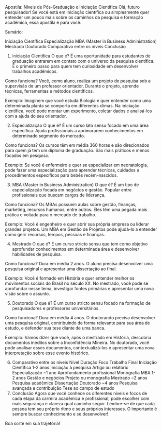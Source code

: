 
Apostila: Níveis de Pós-Graduação e Iniciação Científica
Olá, futuro pesquisador! Se você está em iniciação científica ou simplesmente quer entender um pouco mais sobre os caminhos da pesquisa e formação acadêmica, essa apostila é para você.

Sumário:

Iniciação Científica
Especialização
MBA (Master in Business Administration)
Mestrado
Doutorado
Comparativo entre os níveis
Conclusão
1. Iniciação Científica
O que é?
É uma oportunidade para estudantes de graduação entrarem em contato com o universo da pesquisa científica. É o primeiro passo para quem tem curiosidade em desenvolver trabalhos acadêmicos.

Como funciona?
Você, como aluno, realiza um projeto de pesquisa sob a supervisão de um professor orientador. Durante o projeto, aprende técnicas, ferramentas e métodos científicos.

Exemplo:
Imaginem que você estuda Biologia e quer entender como uma determinada planta se comporta em diferentes climas. Na iniciação científica, você pode montar um experimento, coletar dados e analisá-los com a ajuda do seu orientador.

2. Especialização
O que é?
É um curso lato sensu focado em uma área específica. Ajuda profissionais a aprimorarem conhecimentos em determinado segmento do mercado.

Como funciona?
Os cursos têm em média 360 horas e são direcionados para quem já tem um diploma de graduação. São mais práticos e menos focados em pesquisa.

Exemplo:
Se você é enfermeiro e quer se especializar em neonatologia, pode fazer uma especialização para aprender técnicas, cuidados e procedimentos específicos para bebês recém-nascidos.

3. MBA (Master in Business Administration)
O que é?
É um tipo de especialização focada em negócios e gestão. Popular entre profissionais que buscam cargos de liderança.

Como funciona?
Os MBAs possuem aulas sobre gestão, finanças, marketing, recursos humanos, entre outros. Eles têm uma pegada mais prática e voltada para o mercado de trabalho.

Exemplo:
Você é engenheiro e quer abrir sua própria empresa ou liderar grandes projetos. Um MBA em Gestão de Projetos pode ajudá-lo a entender como gerir recursos, tempos, pessoas e finanças.

4. Mestrado
O que é?
É um curso stricto sensu que tem como objetivo aprofundar conhecimentos em determinada área e desenvolver habilidades de pesquisa.

Como funciona?
Dura em média 2 anos. O aluno precisa desenvolver uma pesquisa original e apresentar uma dissertação ao final.

Exemplo:
Você é formado em História e quer entender melhor os movimentos sociais do Brasil no século XX. No mestrado, você pode se aprofundar nesse tema, investigar fontes primárias e apresentar uma nova visão sobre o assunto.

5. Doutorado
O que é?
É um curso stricto sensu focado na formação de pesquisadores e professores universitários.

Como funciona?
Dura em média 4 anos. O doutorando precisa desenvolver uma pesquisa original, contribuindo de forma relevante para sua área de estudo, e defender sua tese diante de uma banca.

Exemplo:
Vamos dizer que você, após o mestrado em História, descobriu documentos inéditos sobre a Inconfidência Mineira. No doutorado, você pode analisar esses documentos, contextualizá-los e apresentar uma nova interpretação sobre esse evento histórico.

6. Comparativo entre os níveis
Nível	Duração	Foco	Trabalho Final
Iniciação Científica	1-2 anos	Iniciação à pesquisa	Artigo ou relatório
Especialização	~1 ano	Aprofundamento profissional	Monografia
MBA	1-2 anos	Gestão e negócios	Projeto ou monografia
Mestrado	~2 anos	Pesquisa acadêmica	Dissertação
Doutorado	~4 anos	Pesquisa avançada e contribuição	Tese
ao campo de estudo	
7. Conclusão
Agora que você conhece os diferentes níveis e focos de cada etapa da carreira acadêmica e profissional, pode escolher com mais segurança e clareza qual caminho seguir. Lembre-se de que cada pessoa tem seu próprio ritmo e seus próprios interesses. O importante é sempre buscar conhecimento e se desenvolver!

Boa sorte em sua trajetória!
